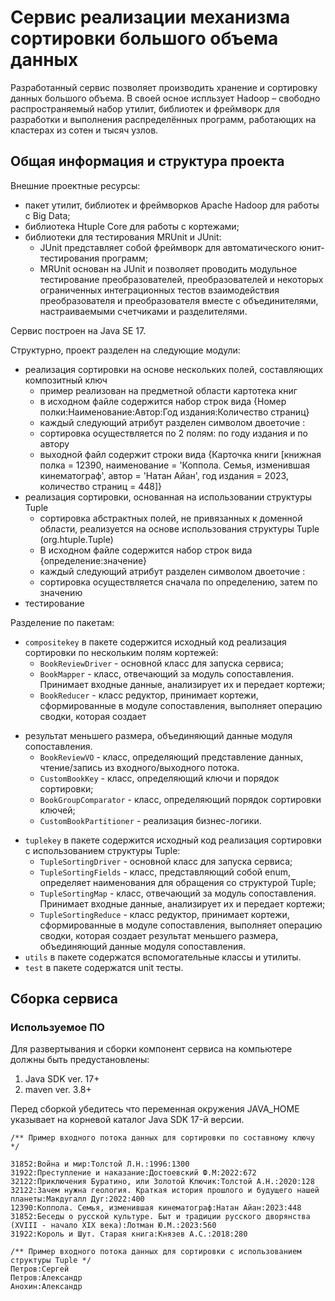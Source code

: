 # Сервис реализации механизма сортировки большого объема данных
Разработанный сервис позволяет производить хранение и сортировку данных большого объема.
В своей осное испльзует Hadoop – свободно распространяемый набор утилит, библиотек и 
фреймворк для разработки и выполнения распределённых программ, работающих на кластерах из сотен и тысяч узлов.

## Общая информация и структура проекта

Внешние проектные ресурсы:

- пакет утилит, библиотек и фреймворков Apache Hadoop для работы с Big Data;
- библиотека Htuple Core для работы с кортежами;
- библиотеки для тестирования MRUnit и JUnit: 
  - JUnit представляет собой фреймворк для автоматического юнит-тестирования программ;
  - MRUnit основан на JUnit и позволяет проводить модульное тестирование преобразователей, преобразователей и некоторых ограниченных интеграционных тестов взаимодействия преобразователя и преобразователя вместе с объединителями, 
настраиваемыми счетчиками и разделителями.

Сервис построен на Java SE 17.

Структурно, проект разделен на следующие модули:
- реализация сортировки на основе нескольких полей, составляющих композитный ключ
  - пример реализован на предметной области картотека книг
  - в исходном файле содержится набор строк вида {Номер полки:Наименование:Автор:Год издания:Количество страниц}
  - каждый следующий атрибут разделен символом двоеточие :
  - сортировка осуществляется по 2 полям: по году издания и по автору
  - выходной файл содержит строки вида {Карточка книги [книжная полка = 12390, наименование = 'Коппола. Семья, изменившая кинематограф', автор = 'Натан Айан', год издания = 2023, количество страниц = 448]}
- реализация сортировки, основанная на использовании структуры Tuple
  - сортировка абстрактных полей, не привязанных к доменной области, реализуется на основе использования структуры Tuple (org.htuple.Tuple)
  - В исходном файле содержится набор строк вида {определение:значение}
  - каждый следующий атрибут разделен символом двоеточие :
  - сортировка осуществляется сначала по определению, затем по значению
- тестирование

Разделение по пакетам:
- `compositekey` в пакете содержится исходный код реализация сортировки по нескольким полям кортежей:
  - `BookReviewDriver` - основной класс для запуска сервиса;
  - `BookMapper` - класс, отвечающий за модуль сопоставления. Принимает входные данные, анализирует их и передает кортежи;
  - `BookReducer` - класс редуктор, принимает кортежи, сформированные в модуле сопоставления, выполняет операцию сводки, которая создает
* результат меньшего размера, объединяющий данные модуля сопоставления.
  - `BookReviewVO` - класс, определяющий представление данных, чтение/запись из входного/выходного потока.
  - `CustomBookKey` - класс, определяющий ключи и порядок сортировки;
  - `BookGroupComparator` - класс, определяющий порядок сортировки ключей;
  - `CustomBookPartitioner` - реализация бизнес-логики. 
- `tuplekey` в пакете содержится исходный код реализация сортировки с использованием структуры Tuple: 
  - `TupleSortingDriver` - основной класс для запуска сервиса;
  - `TupleSortingFields` - класс, представляющий собой enum, определяет наименования для обращения со структурой Tuple;
  - `TupleSortingMap` - класс, отвечающий за модуль сопоставления. Принимает входные данные, анализирует их и передает кортежи; 
  - `TupleSortingReduce` - класс редуктор, принимает кортежи, сформированные в модуле сопоставления, выполняет операцию сводки, которая создает результат меньшего размера, объединяющий данные модуля сопоставления.
- `utils` в пакете содержатся вспомогательные классы и утилиты.
- `test` в пакете содержатся unit тесты.

## Сборка сервиса
### Используемое ПО
Для развертывания и сборки компонент сервиса на компьютере должны быть предустановлены:
1. Java SDK ver. 17+
2. maven ver. 3.8+

Перед сборкой убедитесь что переменная окружения JAVA_HOME указывает на корневой каталог Java SDK 17-й версии.

```shell
/** Пример входного потока данных для сортировки по составному ключу */

31852:Война и мир:Толстой Л.Н.:1996:1300
31922:Преступление и наказание:Достоевский Ф.М:2022:672
32122:Приключения Буратино, или Золотой Ключик:Толстой А.Н.:2020:128
32122:Зачем нужна геология. Краткая история прошлого и будущего нашей планеты:Макдугалл Дуг:2022:400
12390:Коппола. Семья, изменившая кинематограф:Натан Айан:2023:448
31852:Беседы о русской культуре. Быт и традиции русского дворянства (XVIII - начало XIX века):Лотман Ю.М.:2023:560
31922:Король и Шут. Старая книга:Князев А.С.:2018:280

/** Пример входного потока данных для сортировки с использованием структуры Tuple */
Петров:Сергей
Петров:Александр
Анохин:Александр

```